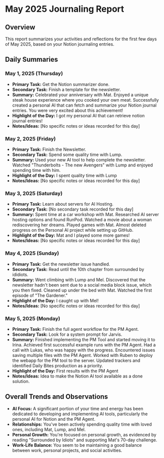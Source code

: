 # May 2025 Journaling Report

## Overview

This report summarizes your activities and reflections for the first few days of May 2025, based on your Notion journaling entries.

## Daily Summaries

### May 1, 2025 (Thursday)

*   **Primary Task:** Get the Notion summarizer done.
*   **Secondary Task:** Finish a template for the newsletter.
*   **Summary:** Celebrated your anniversary with Mat. Enjoyed a unique steak house experience where you cooked your own meat. Successfully created a personal AI that can fetch and summarize your Notion journal entries. You were very excited about this achievement!
*   **Highlight of the Day:** I got my personal AI that can retrieve notion journal entries!
*   **Notes/Ideas:** [No specific notes or ideas recorded for this day]

### May 2, 2025 (Friday)

*   **Primary Task:** Finish the Newsletter.
*   **Secondary Task:** Spend some quality time with Lump.
*   **Summary:** Used your new AI tool to help complete the newsletter. Watched "Thunderbolts - The new Avengers" with Lump and enjoyed spending time with him.
*   **Highlight of the Day:** I spent quality time with Lump
*   **Notes/Ideas:** [No specific notes or ideas recorded for this day]

### May 3, 2025 (Saturday)

*   **Primary Task:** Learn about servers for AI Hosting.
*   **Secondary Task:** [No secondary task recorded for this day]
*   **Summary:** Spent time at a car workshop with Mat. Researched AI server hosting options and found RunPod. Watched a movie about a woman rediscovering her dreams. Played games with Mat. Almost deleted progress on the Personal AI project while setting up GitHub.
*   **Highlight of the Day:** Mat and I played some more games!
*   **Notes/Ideas:** [No specific notes or ideas recorded for this day]

### May 4, 2025 (Sunday)

*   **Primary Task:** Get the newsletter issue handled.
*   **Secondary Task:** Read until the 10th chapter from surrounded by ididiots.
*   **Summary:** Went climbing with Lump and Mel. Discovered that the newsletter hadn't been sent due to a social media block issue, which you then fixed. Cleaned up under the bed with Mat. Watched the first episode of "The Gardener."
*   **Highlight of the Day:** I caught up with Mel!
*   **Notes/Ideas:** [No specific notes or ideas recorded for this day]

### May 5, 2025 (Monday)

*   **Primary Task:** Finish the full agent workflow for the PM Agent.
*   **Secondary Task:** Look for a system prompt for Jarvis.
*   **Summary:** Finished implementing the PM Tool and started moving it to Irina. Achieved first successful example runs with the PM Agent. Had a call with Lukas, who was happy with the progress. Encountered issues saving multiple files with the PM Agent. Worked with Ruben to deploy the webapp for the PM tool to the server. Updated trackers and identified Daily Bites production as a priority.
*   **Highlight of the Day:** First results with the PM Agent
*   **Notes/Ideas:** Idea to make the Notion AI tool available as a done solution.

## Overall Trends and Observations

*   **AI Focus:** A significant portion of your time and energy has been dedicated to developing and implementing AI tools, particularly the personal AI for Notion and the PM Agent.
*   **Relationships:** You've been actively spending quality time with loved ones, including Mat, Lump, and Mel.
*   **Personal Growth:** You're focused on personal growth, as evidenced by reading "Surrounded by Idiots" and supporting Mat's 70-day challenge.
*   **Work-Life Balance:** You seem to be maintaining a good balance between work, personal projects, and social activities.

